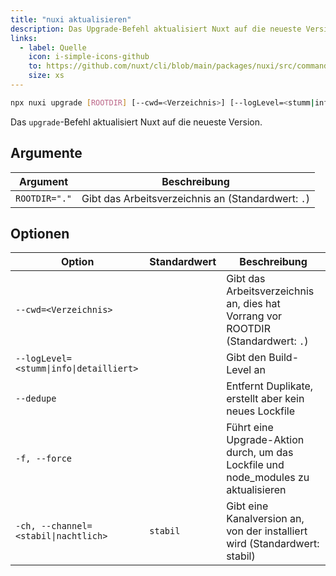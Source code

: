 ```yaml
---
title: "nuxi aktualisieren"
description: Das Upgrade-Befehl aktualisiert Nuxt auf die neueste Version.
links:
  - label: Quelle
    icon: i-simple-icons-github
    to: https://github.com/nuxt/cli/blob/main/packages/nuxi/src/commands/upgrade.ts
    size: xs
---
```


<!--upgrade-cmd-->
```bash [Terminal]
npx nuxi upgrade [ROOTDIR] [--cwd=<Verzeichnis>] [--logLevel=<stumm|info|detailliert>] [--dedupe] [-f, --force] [-ch, --channel=<stabil|nachtlich>]
```
<!--/upgrade-cmd-->

Das `upgrade`-Befehl aktualisiert Nuxt auf die neueste Version.

## Argumente

<!--upgrade-args-->
Argument | Beschreibung
--- | ---
`ROOTDIR="."` | Gibt das Arbeitsverzeichnis an (Standardwert: `.`)
<!--/upgrade-args-->

## Optionen

<!--upgrade-opts-->
Option | Standardwert | Beschreibung
--- | --- | ---
`--cwd=<Verzeichnis>` |  | Gibt das Arbeitsverzeichnis an, dies hat Vorrang vor ROOTDIR (Standardwert: `.`)
`--logLevel=<stumm\|info\|detailliert>` |  | Gibt den Build-Level an
`--dedupe` |  | Entfernt Duplikate, erstellt aber kein neues Lockfile
`-f, --force` |  | Führt eine Upgrade-Aktion durch, um das Lockfile und node_modules zu aktualisieren
`-ch, --channel=<stabil\|nachtlich>` | `stabil` | Gibt eine Kanalversion an, von der installiert wird (Standardwert: stabil)
<!--/upgrade-opts-->